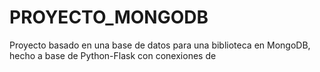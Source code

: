 # PROYECTO_MONGODB
Proyecto basado en una base de datos para una biblioteca en MongoDB, hecho a base de Python-Flask con conexiones de 
